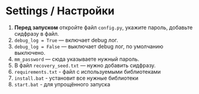 # Settings / Настройки

1. **Перед запуском** откройте файл `config.py`, укажите пароль, добавьте сидфразу в файл.
2. `debug_log = True` — включает debug лог.
3. `debug_log = False` — выключает debug лог, по умолчанию выключено.
4. `mm_password` — сюда указываете нужный пароль.
5. В файл `recovery_seed.txt` — нужно добавить сидфразу.
6. `requirements.txt` - файл с используемыми библиотеками
7. `install.bat` - установит все нужные библиотеки
8. `start.bat` - для упрощённого запуска
